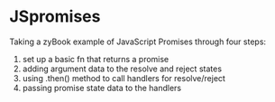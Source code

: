 # JSpromises
Taking a zyBook example of JavaScript Promises through four steps:

1. set up a basic fn that returns a promise
2. adding argument data to the resolve and reject states
3. using .then() method to call handlers for resolve/reject
4. passing promise state data to the handlers
